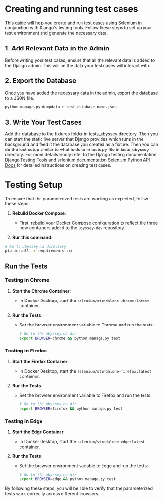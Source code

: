 # Creating and running test cases

This guide will help you create and run test cases using Selenium in conjunction with Django's testing tools. Follow these steps to set up your test environment and generate the necessary data.

## 1. Add Relevant Data in the Admin

Before writing your test cases, ensure that all the relevant data is added to the Django admin. This will be the data your test cases will interact with.

## 2. Export the Database

Once you have added the necessary data in the admin, export the database to a JSON file.

```bash
python manage.py dumpdata > test_database_name.json
```

## 3. Write Your Test Cases

Add the database to the fixtures folder in tests_ubyssey directory. Then you can start the static live server that Django provides which runs in the 
background and feed it the database you created as a fixture. Then you can do the test setup similar to what is done in tests.py file in tests_ubyssey 
directory. For more details kindly refer to the Django testing documentation [Django Testing Tools](https://docs.djangoproject.com/en/5.0/topics/testing/tools/)  and selenium 
documentation [Selenium Python API Docs](https://www.selenium.dev/selenium/docs/api/py/api.html) for detailed instructions on creating test cases.


# Testing Setup

To ensure that the parameterized tests are working as expected, follow these steps:

1. **Rebuild Docker Compose**: 
   - First, rebuild your Docker Compose configuration to reflect the three new containers added to the `ubyssey-dev` repository.

2. **Run this command**:
  ```bash
  # Go to ubyssey.ca directory
  pip install -r requirements.txt
  ```
   


##  Run the Tests

### Testing in Chrome

1. **Start the Chrome Container**:
   - In Docker Desktop, start the `selenium/standalone-chrome:latest` container.

2. **Run the Tests**:
   - Set the browser environment variable to Chrome and run the tests:
     ```bash
     # Go to the ubyssey.ca dir
     export BROWSER=chrome && python manage.py test
     ```

### Testing in Firefox

1. **Start the Firefox Container**:
   - In Docker Desktop, start the `selenium/standalone-firefox:latest` container.

2. **Run the Tests**:
   - Set the browser environment variable to Firefox and run the tests:
     ```bash
     # Go to the ubyssey.ca dir
     export BROWSER=firefox && python manage.py test
     ```

### Testing in Edge

1. **Start the Edge Container**:
   - In Docker Desktop, start the `selenium/standalone-edge:latest` container.

2. **Run the Tests**:
   - Set the browser environment variable to Edge and run the tests:
     ```bash
     # Go to the ubyssey.ca dir
     export BROWSER=edge && python manage.py test
     ```

By following these steps, you will be able to verify that the parameterized tests work correctly across different browsers.
